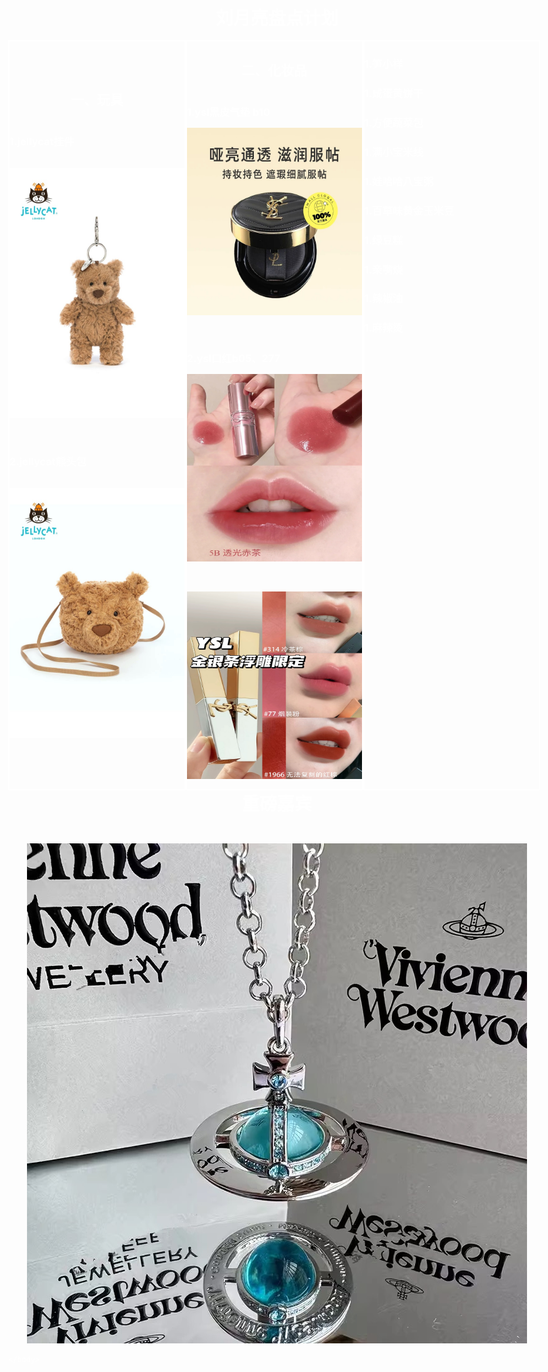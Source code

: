 <!doctype html>
<html>
	<head>
		<meta charset="UTF-8">
		<title>刘月亮盘点计划</title>
		<style>
			  *{
			      padding: 0;
			      margin: 0;
			    }
			    div{
			      float: left;
			      box-sizing: border-box;
			    }
			    .clear{	     
			      clear: both;//清除左右两边浮动
			    }
			    .body {
			      float: none;
			      max-width: 100%;//最大宽度
			      min-height: 480px;//最小高度
			    }
			    .div1, .div2, .div3 {
			      border: 2px solid #FFFFFF;
			      height: 1200px;
			    }
			    .div1 {
			      width: 33%;
			      background: ;
				  align-content: center;
			    }
			    .div2 {
			      width: 33%;
			      background: ;
			    }
			    .div3 {
			      width: 33%;
			      background: ;
			    }
			
		body {
    background-color: #000000;
}
        body,td,th {
    color: #FFFFFF;
}
        </style>
	</head>

<body class="body clear"> <h1 align="center">刘月亮盘点计划</h1><br>

	
<div class="div1"><h2 align="center">一、玩具</h2><br>
	<p align="left"><h3>1.jellycat挂件</h3><br>
	<a href="http://e.tb.cn/h.gpDHAt4e2xFFmWB?tk=fm1236wfcac"><p align="center"><img src="jellycatxiongguajian.JPG" width="300" height="400"></p></a><br>
		
<h3>2.jellycat熊头包</h3><br>
	<a href="http://e.tb.cn/h.gpDBC4Qxhx2gm42?tk=PuO036w8XPi"><p align="center"><img src="jellycatxiongtoubao.JPG" width="300" height="400"></p></a></p><br>
</div>
		

<div class="div2"><h2 align="center">二、化妆品</h2><br>
<p align="center"><h3>1.ysl黑皮气垫 b10</h3>
		<a href="http://e.tb.cn/h.gpxePsk7NdVbldd?tk=lBhZ36wqbII"><p align="center"><img src="yslqidianb10.JPG" width="300" height="300"></p></a></p><br>
<p align="center"><h3>2.ysl口红b05、277</h3>
			<a href="http://e.tb.cn/h.gpgNm3qF4MiKH15?tk=Ss6e36wo1J6"><p align="center"><img src="ysl5b.JPG" width="300" height="300"></p></a><br>
			<a href="http://e.tb.cn/h.gpORkhxxuFTpN9n?tk=pMwi36wLGua"><p align="center"><img src="ysl77.JPG" width="300" height="300"></p></a></p><br>
</div>
		<div class="div3">
			<p align="center"><h3>1.笋小样</h3></p>
			<p align="center"><h3>1.咸蛋黄饼干</h3></p>
			<p align="center"><h3>1.方便蔬菜包</h3></p>
			<p align="center"><h3>1.满小宝米线</h3></p>
			<p align="center"><h3>1.娃哈哈八宝粥</h3></p>
			<p align="center"><h3>1.百草味黄金玉米豆</h3></p>
			<p align="center"><h3>1.绿豆糕</h3></p>
			<p align="center"><h3>1.亲嘴烧</h3></p>
			<p align="center"><h3>1.辣椒油</h3></p>
			<p align="center"><h3>1.麻辣烫</h3></p>
</div>


<p><h1 align="center">重磅嘉宾</h1></p><br>
<a href="https://www.viviennewestwood.com"><p align="center"><img src="rob.JPG"></p></a>


	</body>

</html>
